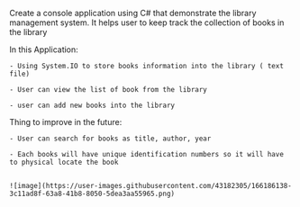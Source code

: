 Create a console application using C# that demonstrate the library management system. It helps user to keep track the collection of books in the library

In this Application:

    - Using System.IO to store books information into the library ( text file)
    
    - User can view the list of book from the library
    
    - user can add new books into the library


Thing to improve in the future:

    - User can search for books as title, author, year
    
    - Each books will have unique identification numbers so it will have to physical locate the book
    

    ![image](https://user-images.githubusercontent.com/43182305/166186138-3c11ad8f-63a8-41b8-8050-5dea3aa55965.png)
